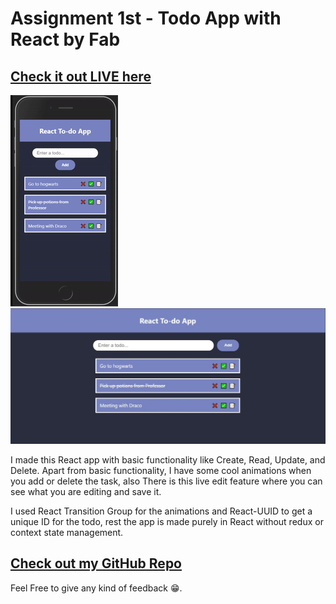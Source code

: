 # Assignment 1st - Todo App with React by Fab

## [Check it out LIVE here](https://fab-react-todo-app.netlify.app/)

![Live todo app gif](./assets/todoApp.gif) ![Todo App Image](./assets/todoAppImage.jpg)

I made this React app with basic functionality like Create, Read, Update, and Delete. Apart from basic functionality, I have some cool animations when you add or delete the task, also There is this live edit feature where you can see what you are editing and save it.

I used React Transition Group for the animations and React-UUID to get a unique ID for the todo, rest the app is made purely in React without redux or context state management.

## [Check out my GitHub Repo](https://github.com/fabcodingzest/React-Todo-App)

Feel Free to give any kind of feedback 😁.
